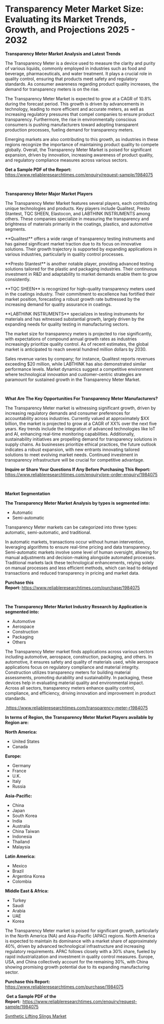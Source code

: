 <p><h1>Transparency Meter Market Size: Evaluating its Market Trends, Growth, and Projections 2025 - 2032</h1></p><p><strong>Transparency Meter Market Analysis and Latest Trends</strong></p>
<p><p>The Transparency Meter is a device used to measure the clarity and purity of various liquids, commonly employed in industries such as food and beverage, pharmaceuticals, and water treatment. It plays a crucial role in quality control, ensuring that products meet safety and regulatory standards. As consumer awareness regarding product quality increases, the demand for transparency meters is on the rise.</p><p>The Transparency Meter Market is expected to grow at a CAGR of 10.8% during the forecast period. This growth is driven by advancements in technology, leading to more efficient and accurate meters, as well as increasing regulatory pressures that compel companies to ensure product transparency. Furthermore, the rise in environmentally conscious consumers is pushing manufacturers toward adopting transparent production processes, fueling demand for transparency meters.</p><p>Emerging markets are also contributing to this growth, as industries in these regions recognize the importance of maintaining product quality to compete globally. Overall, the Transparency Meter Market is poised for significant expansion, driven by innovation, increasing awareness of product quality, and regulatory compliance measures across various sectors.</p></p>
<p><strong>Get a Sample PDF of the Report:&nbsp;</strong> <a href="https://www.reliableresearchtimes.com/enquiry/request-sample/1984075?utm_campaign=3283&utm_medium=2&utm_source=Github&utm_content=ia&utm_term=08042025&utm_id=transparency-meter">https://www.reliableresearchtimes.com/enquiry/request-sample/1984075</a></p>
<p>&nbsp;</p>
<p><strong>Transparency Meter Major Market Players</strong></p>
<p><p>The Transparency Meter Market features several players, each contributing unique technologies and products. Key players include Qualitest, Presto Stantest, TQC SHEEN, Elastocon, and LABTHINK INSTRUMENTS among others. These companies specialize in measuring the transparency and brightness of materials primarily in the coatings, plastics, and automotive segments.</p><p>**Qualitest** offers a wide range of transparency testing instruments and has gained significant market traction due to its focus on innovative solutions. Their growth trajectory is supported by expanding applications in various industries, particularly in quality control processes.</p><p>**Presto Stantest** is another notable player, providing advanced testing solutions tailored for the plastic and packaging industries. Their continuous investment in R&D and adaptability to market demands enable them to grow consistently. </p><p>**TQC SHEEN** is recognized for high-quality transparency meters used in the coatings industry. Their commitment to excellence has fortified their market position, forecasting a robust growth rate buttressed by the increasing demand for quality assurance in coatings.</p><p>**LABTHINK INSTRUMENTS** specializes in testing instruments for materials and has witnessed substantial growth, largely driven by the expanding needs for quality testing in manufacturing sectors.</p><p>The market size for transparency meters is projected to rise significantly, with expectations of compound annual growth rates as industries increasingly prioritize quality control. As of recent estimates, the global market is anticipated to reach several hundred million dollars by 2030.</p><p>Sales revenue varies by company; for instance, Qualitest reports revenues exceeding $20 million, while LABTHINK has also demonstrated similar performance levels. Market dynamics suggest a competitive environment where technological innovation and customer-centric strategies are paramount for sustained growth in the Transparency Meter Market.</p></p>
<p>&nbsp;</p>
<p><strong>What Are The Key Opportunities For Transparency Meter Manufacturers?</strong></p>
<p><p>The Transparency Meter market is witnessing significant growth, driven by increasing regulatory demands and consumer preferences for accountability across industries. Currently valued at approximately $XX billion, the market is projected to grow at a CAGR of XX% over the next five years. Key trends include the integration of advanced technologies like IoT and AI, enhancing real-time monitoring capabilities. Additionally, sustainability initiatives are propelling demand for transparency solutions in supply chains. As businesses prioritize ethical practices, the future outlook indicates a robust expansion, with new entrants innovating tailored solutions to meet evolving market needs. Continued investment in transparency infrastructure will be crucial for competitive advantage.</p></p>
<p><strong>Inquire or Share Your Questions If Any Before Purchasing This Report:</strong> <a href="https://www.reliableresearchtimes.com/enquiry/pre-order-enquiry/1984075?utm_campaign=3283&utm_medium=2&utm_source=Github&utm_content=ia&utm_term=08042025&utm_id=transparency-meter">https://www.reliableresearchtimes.com/enquiry/pre-order-enquiry/1984075</a></p>
<p>&nbsp;</p>
<p><strong>Market Segmentation</strong></p>
<p><strong>The Transparency Meter Market Analysis by types is segmented into:</strong></p>
<p><ul><li>Automatic</li><li>Semi-automatic</li></ul></p>
<p><p>Transparency Meter markets can be categorized into three types: automatic, semi-automatic, and traditional. </p><p>In automatic markets, transactions occur without human intervention, leveraging algorithms to ensure real-time pricing and data transparency. Semi-automatic markets involve some level of human oversight, allowing for manual adjustments and decision-making alongside automated processes. Traditional markets lack these technological enhancements, relying solely on manual processes and less efficient methods, which can lead to delayed transactions and reduced transparency in pricing and market data.</p></p>
<p><strong>Purchase this Report:&nbsp;</strong><a href="https://www.reliableresearchtimes.com/purchase/1984075?utm_campaign=3283&utm_medium=2&utm_source=Github&utm_content=ia&utm_term=08042025&utm_id=transparency-meter">https://www.reliableresearchtimes.com/purchase/1984075</a></p>
<p>&nbsp;</p>
<p><strong>The Transparency Meter Market Industry Research by Application is segmented into:</strong></p>
<p><ul><li>Automotive</li><li>Aerospace</li><li>Construction</li><li>Packaging</li><li>Others</li></ul></p>
<p><p>The Transparency Meter market finds applications across various sectors including automotive, aerospace, construction, packaging, and others. In automotive, it ensures safety and quality of materials used, while aerospace applications focus on regulatory compliance and material integrity. Construction utilizes transparency meters for building material assessments, promoting durability and sustainability. In packaging, these devices help in evaluating material quality and environmental impact. Across all sectors, transparency meters enhance quality control, compliance, and efficiency, driving innovation and improvement in product standards.</p></p>
<p><a href="https://www.reliableresearchtimes.com/transparency-meter-r1984075?utm_campaign=3283&utm_medium=2&utm_source=Github&utm_content=ia&utm_term=08042025&utm_id=transparency-meter">&nbsp;https://www.reliableresearchtimes.com/transparency-meter-r1984075</a></p>
<p><strong>In terms of Region, the Transparency Meter Market Players available by Region are:</strong></p>
<p>
    <p> <strong> North America: </strong>
        <ul>
            <li>United States</li>
            <li>Canada</li>
        </ul>
        </p> 
    <p> <strong> Europe: </strong>
        <ul>
            <li>Germany</li>
            <li>France</li>
            <li>U.K.</li>
            <li>Italy</li>
            <li>Russia</li>
        </ul>
        </p> 
    <p> <strong> Asia-Pacific: </strong>
        <ul>
            <li>China</li>
            <li>Japan</li>
            <li>South Korea</li>
            <li>India</li>
            <li>Australia</li>
            <li>China Taiwan</li>
            <li>Indonesia</li>
            <li>Thailand</li>
            <li>Malaysia</li>
        </ul>
        </p> 
    <p> <strong> Latin America: </strong>
        <ul>
            <li>Mexico</li>
            <li>Brazil</li>
            <li>Argentina Korea</li>
            <li>Colombia</li>
        </ul>
        </p> 
    <p> <strong> Middle East & Africa: </strong>
        <ul>
            <li>Turkey</li>
            <li>Saudi</li>
            <li>Arabia</li>
            <li>UAE</li>
            <li>Korea</li>
        </ul>
    </p>
    </p>
<p><p>The Transparency Meter market is poised for significant growth, particularly in the North America (NA) and Asia-Pacific (APAC) regions. North America is expected to maintain its dominance with a market share of approximately 40%, driven by advanced technological infrastructure and increasing regulatory requirements. APAC follows closely with a 30% share, fueled by rapid industrialization and investment in quality control measures. Europe, USA, and China collectively account for the remaining 30%, with China showing promising growth potential due to its expanding manufacturing sector.</p></p>
<p><strong>Purchase this Report: </strong><a href="https://www.reliableresearchtimes.com/purchase/1984075?utm_campaign=3283&utm_medium=2&utm_source=Github&utm_content=ia&utm_term=08042025&utm_id=transparency-meter">https://www.reliableresearchtimes.com/purchase/1984075</a></p>
<p>&nbsp;<strong>Get a Sample PDF of the Report:&nbsp;&nbsp;</strong><a href="https://www.reliableresearchtimes.com/enquiry/request-sample/1984075?utm_campaign=3283&utm_medium=2&utm_source=Github&utm_content=ia&utm_term=08042025&utm_id=transparency-meter">https://www.reliableresearchtimes.com/enquiry/request-sample/1984075</a></p>
<p><strong></strong></p>
<p><p><a href="https://github.com/shopovdjondo/Market-Research-Report-List-1/blob/main/synthetic-lifting-slings-market.md?utm_campaign=3283&utm_medium=2&utm_source=Github&utm_content=ia&utm_term=08042025&utm_id=transparency-meter">Synthetic Lifting Slings Market</a></p></p>